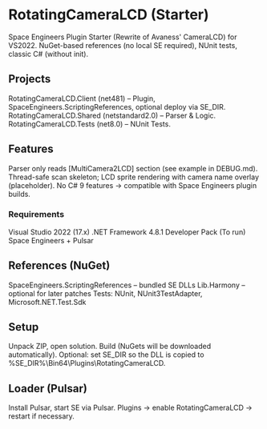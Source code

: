 # RotatingCameraLCD (Starter)
Space Engineers Plugin Starter (Rewrite of Avaness' CameraLCD) for VS2022.
NuGet-based references (no local SE required), NUnit tests, classic C# (without init).

## Projects
RotatingCameraLCD.Client (net481) – Plugin, SpaceEngineers.ScriptingReferences, optional deploy via SE_DIR.
RotatingCameraLCD.Shared (netstandard2.0) – Parser & Logic.
RotatingCameraLCD.Tests (net8.0) – NUnit Tests.

## Features
Parser only reads [MultiCamera2LCD] section (see example in DEBUG.md).
Thread-safe scan skeleton; LCD sprite rendering with camera name overlay (placeholder).
No C# 9 features → compatible with Space Engineers plugin builds.

### Requirements
Visual Studio 2022 (17.x)
.NET Framework 4.8.1 Developer Pack
(To run) Space Engineers + Pulsar

## References (NuGet)
SpaceEngineers.ScriptingReferences – bundled SE DLLs
Lib.Harmony – optional for later patches
Tests: NUnit, NUnit3TestAdapter, Microsoft.NET.Test.Sdk

## Setup
Unpack ZIP, open solution.
Build (NuGets will be downloaded automatically).
Optional: set SE_DIR so the DLL is copied to %SE_DIR%\Bin64\Plugins\RotatingCameraLCD\.

## Loader (Pulsar)
Install Pulsar, start SE via Pulsar.
Plugins → enable RotatingCameraLCD → restart if necessary.
